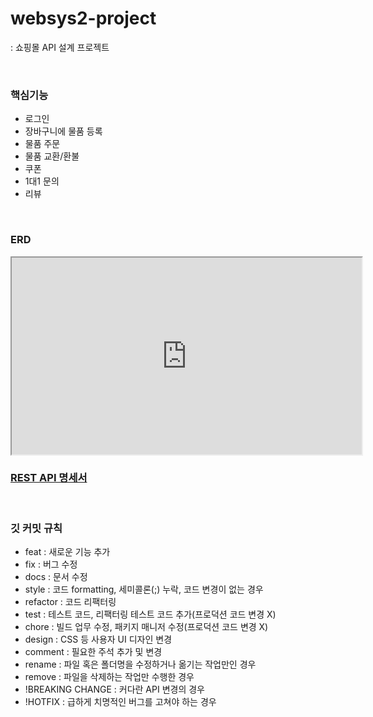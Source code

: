# websys2-project

: 쇼핑몰 API 설계 프로젝트

</br>

### 핵심기능

- 로그인
- 장바구니에 물품 등록
- 물품 주문
- 물품 교환/환불
- 쿠폰
- 1대1 문의
- 리뷰

</br>

### ERD

<iframe width="560" height="315" src='https://dbdiagram.io/embed/62d962d20d66c746552398f4'> </iframe>

</br>

### [REST API 명세서](https://documenter.getpostman.com/view/24114901/2s93sc4YLZ)

</br>

### 깃 커밋 규칙

- feat : 새로운 기능 추가
- fix : 버그 수정
- docs : 문서 수정
- style : 코드 formatting, 세미콜론(;) 누락, 코드 변경이 없는 경우
- refactor : 코드 리팩터링
- test : 테스트 코드, 리팩터링 테스트 코드 추가(프로덕션 코드 변경 X)
- chore : 빌드 업무 수정, 패키지 매니저 수정(프로덕션 코드 변경 X)
- design : CSS 등 사용자 UI 디자인 변경
- comment : 필요한 주석 추가 및 변경
- rename : 파일 혹은 폴더명을 수정하거나 옮기는 작업만인 경우
- remove : 파일을 삭제하는 작업만 수행한 경우
- !BREAKING CHANGE : 커다란 API 변경의 경우
- !HOTFIX : 급하게 치명적인 버그를 고쳐야 하는 경우